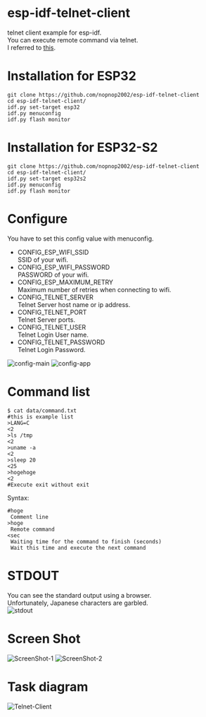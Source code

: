 # esp-idf-telnet-client
telnet client example for esp-idf.   
You can execute remote command via telnet.   
I referred to [this](https://github.com/hasan-kamal/Telnet-Client).

# Installation for ESP32
```
git clone https://github.com/nopnop2002/esp-idf-telnet-client
cd esp-idf-telnet-client/
idf.py set-target esp32
idf.py menuconfig
idf.py flash monitor
```

# Installation for ESP32-S2
```
git clone https://github.com/nopnop2002/esp-idf-telnet-client
cd esp-idf-telnet-client/
idf.py set-target esp32s2
idf.py menuconfig
idf.py flash monitor
```

# Configure
You have to set this config value with menuconfig.   
- CONFIG_ESP_WIFI_SSID   
SSID of your wifi.   
- CONFIG_ESP_WIFI_PASSWORD   
PASSWORD of your wifi.   
- CONFIG_ESP_MAXIMUM_RETRY   
Maximum number of retries when connecting to wifi.   
- CONFIG_TELNET_SERVER   
Telnet Server host name or ip address.   
- CONFIG_TELNET_PORT   
Telnet Server ports.   
- CONFIG_TELNET_USER   
Telnet Login User name.
- CONFIG_TELNET_PASSWORD   
Telnet Login Password.   

![config-main](https://user-images.githubusercontent.com/6020549/110864019-e03af480-8304-11eb-9fae-bf4da9318b8d.jpg)
![config-app](https://user-images.githubusercontent.com/6020549/110864029-e29d4e80-8304-11eb-9808-acc304675e14.jpg)

# Command list
```
$ cat data/command.txt
#this is example list
>LANG=C
<2
>ls /tmp
<2
>uname -a
<2
>sleep 20
<25
>hogehoge
<2
#Execute exit without exit
```

Syntax:   
```
#hoge   
 Comment line   
>hoge   
 Remote command   
<sec   
 Waiting time for the command to finish (seconds)   
 Wait this time and execute the next command   
```

# STDOUT
You can see the standard output using a browser.   
Unfortunately, Japanese characters are garbled.   
![stdout](https://user-images.githubusercontent.com/6020549/111010246-47c27400-83d9-11eb-89e7-2e7b1a3aac51.jpg)

# Screen Shot
![ScreenShot-1](https://user-images.githubusercontent.com/6020549/110864068-f47ef180-8304-11eb-9d37-854980b0ec3a.jpg)
![ScreenShot-2](https://user-images.githubusercontent.com/6020549/111010620-68d79480-83da-11eb-8814-a18316ea2cee.jpg)

# Task diagram
![Telnet-Client](https://user-images.githubusercontent.com/6020549/111012919-ffa74f80-83e0-11eb-99a6-611d66e1dd24.jpg)

